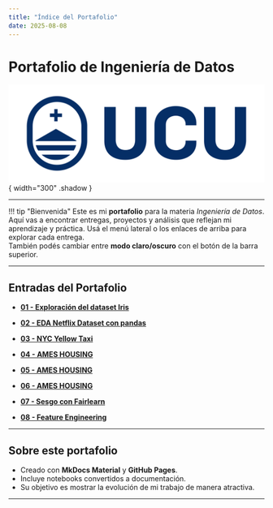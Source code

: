 ```yaml
---
title: "Índice del Portafolio"
date: 2025-08-08
---
```


# Portafolio de Ingeniería de Datos

![Portada](../images/portada.svg){ width="300" .shadow }

---

!!! tip "Bienvenida"
    Este es mi **portafolio** para la materia *Ingeniería de Datos*.  
    Aquí vas a encontrar entregas, proyectos y análisis que reflejan mi aprendizaje y práctica.
    Usá el menú lateral o los enlaces de arriba para explorar cada entrega.  
    También podés cambiar entre **modo claro/oscuro** con el botón de la barra superior.
    
---

## Entradas del Portafolio

- **[01 - Exploración del dataset Iris](entregas/01-primera-entrada.md)**  

- **[02 - EDA Netflix Dataset con pandas](entregas/02-segunda-entrega.md)**  
  
- **[03 - NYC Yellow Taxi](entregas/03-tercera-entrega.md)**  
  
- **[04 - AMES HOUSING](entregas/04-cuarta-entrega.md)**  

- **[05 - AMES HOUSING](entregas/05-quinta-entrega.md)** 
 
- **[06 - AMES HOUSING](entregas/06-sexta-entrega.md)**  
  
- **[07 - Sesgo con Fairlearn](entregas/07-septima-entrega.md)**  

- **[08 - Feature Engineering](entregas/08-octava-entrega.md)**  
---

## Sobre este portafolio

- Creado con **MkDocs Material** y **GitHub Pages**.  
- Incluye notebooks convertidos a documentación.  
- Su objetivo es mostrar la evolución de mi trabajo de manera atractiva.  

---

    
